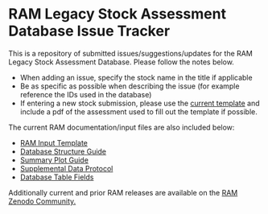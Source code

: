 # RAM Legacy Stock Assessment Database Issue Tracker
This is a repository of submitted issues/suggestions/updates for the RAM Legacy Stock Assessment Database. Please follow the notes below.

- When adding an issue, specify the stock name in the title if applicable
- Be as specific as possible when describing the issue (for example reference the IDs used in the database)
- If entering a new stock submission, please use the <a href="https://github.com/ramadmin/RLSADB/raw/readme-add/SRDB-template-v2016-05-27.xlsx">current template</a> and include a pdf of the assessment used to fill out the template if possible.

The current RAM documentation/input files are also included below:
- <a href="https://github.com/ramadmin/RLSADB/raw/readme-add/SRDB-template-v2016-05-27.xlsx">RAM Input Template</a>
- <a href="https://github.com/ramadmin/RLSADB/raw/readme-add/Database%20Structure%20(2-16-17).docx">Database Structure Guide</a>
- <a href="https://github.com/ramadmin/RLSADB/raw/master/Summary%20Plot%20Guide%20(6-3-18).docx">Summary Plot Guide</a>
- <a href="https://github.com/ramadmin/RLSADB/raw/master/Supplemental%20Data%20Protocol%20(1-30-18).docx">Supplemental Data Protocol</a>
- <a href="https://github.com/ramadmin/RLSADB/raw/master/Database%20Table%20Fields%20(6-4-18).xlsx">Database Table Fields</a>

Additionally current and prior RAM releases are available on the <a href="https://zenodo.org/communities/rlsadb/">RAM Zenodo Community.</a>
